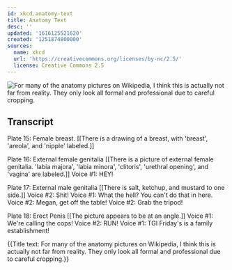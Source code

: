 ```yaml
---
id: xkcd.anatomy-text
title: Anatomy Text
desc: ''
updated: '1616125521620'
created: '1251874800000'
sources:
  name: xkcd
  url: 'https://creativecommons.org/licenses/by-nc/2.5/'
  license: Creative Commons 2.5
---
```

![For many of the anatomy pictures on Wikipedia, I think this is actually not far from reality. They only look all formal and professional due to careful cropping.](https://imgs.xkcd.com/comics/anatomy_text.png)

## Transcript
Plate 15: Female breast.
[[There is a drawing of a breast, with 'breast', 'areola', and 'nipple' labeled.]]

Plate 16: External female genitalia
[[There is a picture of external female genitalia.  'labia majora', 'labia minora', 'clitoris', 'urethral opening', and 'vagina' are labeled.]]
Voice #1: HEY!

Plate 17: External male genitalia
[[There is salt, ketchup, and mustard to one side.]]
Voice #2: Shit!
Voice #1: What the hell?  You can't do that in here.
Voice #2: Megan, get off the table!
Voice #2: Grab the tripod!

Plate 18: Erect Penis
[[The picture appears to be at an angle.]]
Voice #1: We're calling the cops!
Voice #2: RUN!
Voice #1: TGI Friday's is a family establishment!

{{Title text: For many of the anatomy pictures on Wikipedia, I think this is actually not far from reality. They only look all formal and professional due to careful cropping.}}
